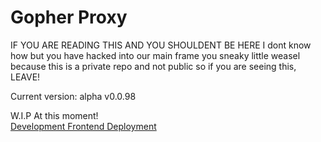 # Gopher Proxy
IF YOU ARE READING THIS AND YOU SHOULDENT BE HERE I dont know how but you have hacked into our main frame you sneaky little weasel because this is a private repo and not public so if you are seeing this, LEAVE!

Current version: alpha v0.0.98

W.I.P At this moment!  
[Development Frontend Deployment](https://gopher-pi.vercel.app/)
